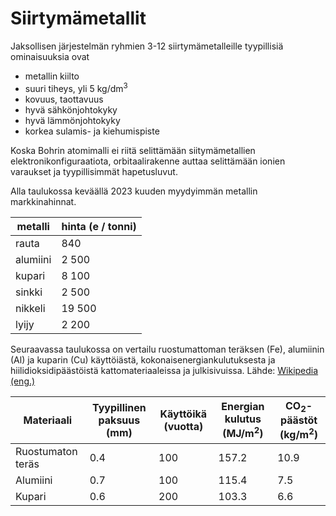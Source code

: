 # Siirtymämetallit

Jaksollisen järjestelmän ryhmien 3-12 siirtymämetalleille tyypillisiä ominaisuuksia ovat
- metallin kiilto
- suuri tiheys, yli 5 kg/dm<sup>3</sup>
- kovuus, taottavuus
- hyvä sähkönjohtokyky
- hyvä lämmönjohtokyky
- korkea sulamis- ja kiehumispiste

Koska Bohrin atomimalli ei riitä selittämään siitymämetallien elektronikonfiguraatiota, orbitaalirakenne auttaa selittämään ionien varaukset ja tyypillisimmät hapetusluvut.

Alla taulukossa keväällä 2023 kuuden myydyimmän metallin markkinahinnat.

| metalli  | hinta (e / tonni) |
| -------- | ----------------- |
| rauta    | 840               |
| alumiini | 2 500             |
| kupari   | 8 100             |
| sinkki   | 2 500             |
| nikkeli  | 19 500            |
| lyijy    | 2 200             |

Seuraavassa taulukossa on vertailu ruostumattoman teräksen (Fe), alumiinin (Al) ja kuparin (Cu) käyttöiästä, kokonaisenergiankulutuksesta ja hiilidioksidipäästöistä kattomateriaaleissa ja julkisivuissa. Lähde: <a href="https://en.wikipedia.org/wiki/Copper_in_architecture#Sustainability" target="_blank">Wikipedia (eng.)</a>

| Materiaali | Tyypillinen paksuus (mm) | Käyttöikä (vuotta) | Energian kulutus (MJ/m<sup>2</sup>) | CO<sub>2</sub>-päästöt (kg/m<sup>2</sup>) |
|------------|--------------------------|--------------------|-------------------------------------|--------------------------------|
| Ruostumaton teräs | 0.4              | 100              | 157.2                        | 10.9                |
| Alumiini   | 0.7                | 100              | 115.4                        | 7.5                 |
| Kupari   | 0.6                    | 200              | 103.3                        | 6.6                 |